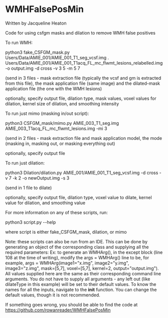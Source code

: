 # WMHFalsePosMin
Written by Jacqueline Heaton

Code for using csfgm masks and dilation to remove WMH false positives

To run WMH:

python3 fake_CSFGM_mask.py Users/Data/AMIE_001/AMIE_001_T1_seg_vcsf.img . Users/Data/AMIE_001/AMIE_001_T1acq_FL_mc_flwmt_lesions_relabelled.img -o output.img -d cross -v 3 5 -m 5 7      

(send in 3 files - mask extraction file (typically the vcsf and gm is extracted from this file), the mask application file (same image) and the dilated-mask application file (the one with the WMH lesions)

optionally, specify output file, dilation type, mask values, voxel values for dilation, kernel size of dilation, and smoothing intensity 

To run just mimo (masking in/out script):

python3 CSFGM_mask/mimo.py AMIE_003_T1_seg.img AMIE_003_T1acq_FL_mc_flwmt_lesions.img -mi 3

(send in 2 files - mask extraction file and mask application model, the mode (masking in, masking out, or masking everything out)

optionally, specify output file

To run just dilation:

python3 Dilation/dilation.py AMIE_001/AMIE_001_T1_seg_vcsf.img -d cross -v 7 -k 2 -o newOutput.img -s 3

(send in 1 file to dilate)

optionally, specify output file, dilation type, voxel value to dilate, kernel value for dilation, and smoothing value


For more information on any of these scripts, run:

python3 script.py --help

where script is either fake_CSFGM_mask, dilation, or mimo


Note: these scripts can also be run from an IDE. This can be done by generating an object of the corresponding class and supplying all the required parameters:
Ex: to generate an WMHArg(), in the except block (line 108 at the time of writing), modify the args = WMHArg() line to be, for example, args = WMHArg(image1="x.img", image2="y.img", image3="z.img", mask=[5,7], voxel=[5,7], kernel=2, output="output.img"). All values supplied here are the same as their corresponding command line arguments. You do not have to supply all arguments - any left out (like dilateType in this example) will be set to their default values. To know the names for all the inputs, navigate to the __init__ function. You can change the default values, though it is not recommended.

If something goes wrong, you should be able to find the code at https://github.com/rowanreader/WMHFalsePosMin
